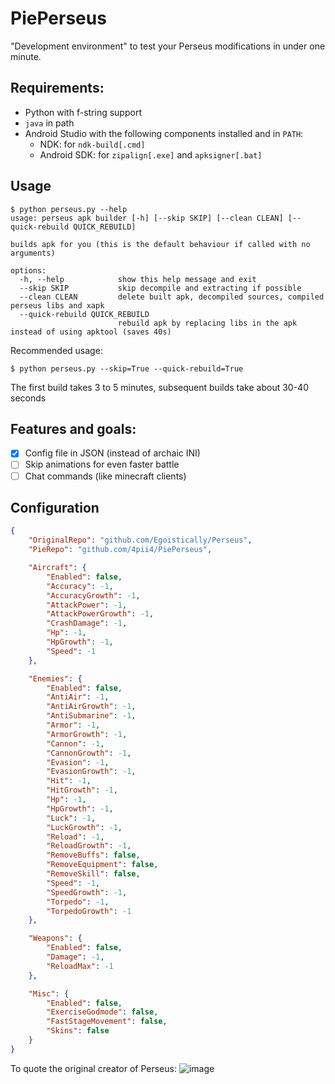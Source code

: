 

# PiePerseus

"Development environment" to test your Perseus modifications in under one minute.

## Requirements:
* Python with f-string support
* `java` in path
* Android Studio with the following components installed and in `PATH`:
  * NDK: for `ndk-build[.cmd]`
  * Android SDK: for `zipalign[.exe]` and `apksigner[.bat]`

## Usage
```
$ python perseus.py --help
usage: perseus apk builder [-h] [--skip SKIP] [--clean CLEAN] [--quick-rebuild QUICK_REBUILD]

builds apk for you (this is the default behaviour if called with no arguments)

options:
  -h, --help            show this help message and exit
  --skip SKIP           skip decompile and extracting if possible
  --clean CLEAN         delete built apk, decompiled sources, compiled perseus libs and xapk
  --quick-rebuild QUICK_REBUILD
                        rebuild apk by replacing libs in the apk instead of using apktool (saves 40s)
```

Recommended usage:

```shell
$ python perseus.py --skip=True --quick-rebuild=True
```

The first build takes 3 to 5 minutes, subsequent builds take about 30-40 seconds


## Features and goals:
- [x] Config file in JSON (instead of archaic INI)
- [ ] Skip animations for even faster battle
- [ ] Chat commands (like minecraft clients)

## Configuration
```json
{
    "OriginalRepo": "github.com/Egoistically/Perseus",
    "PieRepo": "github.com/4pii4/PiePerseus",

    "Aircraft": {
        "Enabled": false,
        "Accuracy": -1,
        "AccuracyGrowth": -1,
        "AttackPower": -1,
        "AttackPowerGrowth": -1,
        "CrashDamage": -1,
        "Hp": -1,
        "HpGrowth": -1,
        "Speed": -1
    },

    "Enemies": {
        "Enabled": false,
        "AntiAir": -1,
        "AntiAirGrowth": -1,
        "AntiSubmarine": -1,
        "Armor": -1,
        "ArmorGrowth": -1,
        "Cannon": -1,
        "CannonGrowth": -1,
        "Evasion": -1,
        "EvasionGrowth": -1,
        "Hit": -1,
        "HitGrowth": -1,
        "Hp": -1,
        "HpGrowth": -1,
        "Luck": -1,
        "LuckGrowth": -1,
        "Reload": -1,
        "ReloadGrowth": -1,
        "RemoveBuffs": false,
        "RemoveEquipment": false,
        "RemoveSkill": false,
        "Speed": -1,
        "SpeedGrowth": -1,
        "Torpedo": -1,
        "TorpedoGrowth": -1
    },

    "Weapons": {
        "Enabled": false,
        "Damage": -1,
        "ReloadMax": -1
    },

    "Misc": {
        "Enabled": false,
        "ExerciseGodmode": false,
        "FastStageMovement": false,
        "Skins": false
    }
}
```
To quote the original creator of Perseus:
![image](https://gist.github.com/assets/138131197/650ac6f0-59da-4f79-b6e5-c839009a6c3d)


